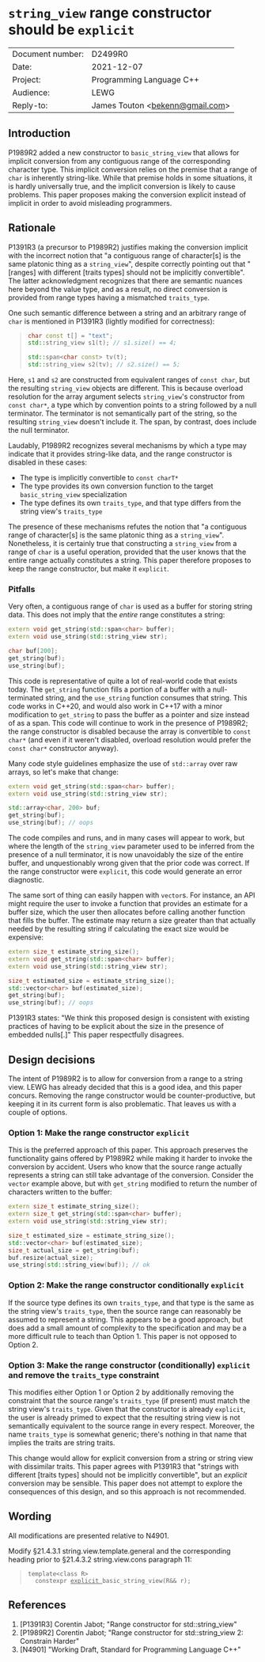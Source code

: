 <script type="text/javascript">
    document.addEventListener("DOMContentLoaded", function() {
        var notes = document.getElementsByClassName("stdnote");
        for (var n = 0; n < notes.length; ++n) {
            var node = notes[n];
            node.insertAdjacentHTML("beforebegin",
                "<span>[&nbsp;<i>Note:<\/i> <\/span>");
            node.insertAdjacentHTML("beforeEnd",
                "<span> &mdash;&nbsp;<i>end note<\/i>&nbsp;]<\/span>");
        }

        var notes_ins = document.getElementsByClassName("stdnote-ins");
        for (var n = 0; n < notes_ins.length; ++n) {
            var node = notes_ins[n];
            node.insertAdjacentHTML("beforebegin",
                "<span><ins>[&nbsp;<i>Note:<\/i> <\/ins><\/span>");
            node.insertAdjacentHTML("beforeEnd",
                "<span><ins> &mdash;&nbsp;<i>end note<\/i>&nbsp;]<\/ins><\/span>");
        }

        var examples = document.getElementsByClassName("stdexample");
        for (var n = 0; n < examples.length; ++n) {
            var node = examples[n];
            node.insertAdjacentHTML("beforebegin",
                "<span>[&nbsp;<i>Example:<\/i> <\/span>");
            node.insertAdjacentHTML("beforeEnd",
                "<span> &mdash;&nbsp;<i>end example<\/i>&nbsp;]<\/span>");
        }

        var examples_ins = document.getElementsByClassName("stdexample-ins");
        for (var n = 0; n < examples_ins.length; ++n) {
            var node = examples_ins[n];
            node.insertAdjacentHTML("beforebegin",
                "<span><ins>[&nbsp;<i>Example:<\/i> <\/ins><\/span>");
            node.insertAdjacentHTML("beforeEnd",
                "<span><ins> &mdash;&nbsp;<i>end example<\/i>&nbsp;]<\/ins><\/span>");
        }

        var references = document.getElementsByClassName("stdref");
        for (var n = 0; n < references.length; ++n) {
            var node = references[n];
            node.setAttribute("href", "https://eel.is/c++draft/" + node.innerText);
        }

        var wg21links = document.getElementsByClassName("wg21link");
        for (var n = 0; n < wg21links.length; ++n) {
            var node = wg21links[n];
            node.setAttribute("href", "https://wg21.link/" + node.innerText);
        }
    });
</script>

# `string_view` range constructor should be `explicit`

<table class="frontmatter" border="0" cellspacing="0" width="619">
    <tr>
        <td align="left" valign="top">Document number:</td>
        <td>D2499R0</td>
    </tr>
    <tr>
        <td align="left" valign="top">Date:</td>
        <td>2021-12-07</td>
    </tr>
    <tr>
        <td align="left" valign="top">Project:</td>
        <td>Programming Language C++</td>
    </tr>
    <tr>
        <td align="left" valign="top">Audience:</td>
        <td>LEWG</td>
    </tr>
    <tr>
        <td align="left" valign="top">Reply-to:</td>
        <td>James Touton &lt;<a href="mailto:bekenn@gmail.com">bekenn@gmail.com</a>&gt;</td>
    </tr>
</table>

## Introduction

<a class="wg21link">P1989R2</a> added a new constructor to `basic_string_view` that allows for implicit conversion from any contiguous range of the corresponding character type.  This implicit conversion relies on the premise that a range of `char` is inherently string-like.  While that premise holds in some situations, it is hardly universally true, and the implicit conversion is likely to cause problems.  This paper proposes making the conversion explicit instead of implicit in order to avoid misleading programmers.

## Rationale

<a class="wg21link">P1391R3</a> (a precursor to <a class="wg21link">P1989R2</a>) justifies making the conversion implicit with the incorrect notion that "a contiguous range of character\[s\] is the same platonic thing as a `string_view`", despite correctly pointing out that "\[ranges\] with different \[traits types\] should not be implicitly convertible".  The latter acknowledgment recognizes that there are semantic nuances here beyond the value type, and as a result, no direct conversion is provided from range types having a mismatched `traits_type`.

One such semantic difference between a string and an arbitrary range of `char` is mentioned in <a class="wg21link">P1391R3</a> (lightly modified for correctness):

>```c++
>char const t[] = "text";
>std::string_view s1(t); // s1.size() == 4;
>
>std::span<char const> tv(t);
>std::string_view s2(tv); // s2.size() == 5;
>```

Here, `s1` and `s2` are constructed from equivalent ranges of `const char`, but the resulting `string_view` objects are different.  This is because overload resolution for the array argument selects `string_view`'s constructor from `const char*`, a type which by convention points to a string followed by a null terminator.  The terminator is not semantically part of the string, so the resulting `string_view` doesn't include it.  The span, by contrast, does include the null terminator.

Laudably, <a class="wg21link">P1989R2</a> recognizes several mechanisms by which a type may indicate that it provides string-like data, and the range constructor is disabled in these cases:

* The type is implicitly convertible to `const charT*`
* The type provides its own conversion function to the target `basic_string_view` specialization
* The type defines its own `traits_type`, and that type differs from the string view's `traits_type`

The presence of these mechanisms refutes the notion that "a contiguous range of character\[s\] is the same platonic thing as a `string_view`".  Nonetheless, it is certainly true that constructing a `string_view` from a range of `char` is a useful operation, provided that the user knows that the entire range actually constitutes a string.  This paper therefore proposes to keep the range constructor, but make it `explicit`.

### Pitfalls

Very often, a contiguous range of `char` is used as a buffer for storing string data.  This does not imply that the _entire_ range constitutes a string:

```c++
extern void get_string(std::span<char> buffer);
extern void use_string(std::string_view str);

char buf[200];
get_string(buf);
use_string(buf);
```

This code is representative of quite a lot of real-world code that exists today.  The `get_string` function fills a portion of a buffer with a null-terminated string, and the `use_string` function consumes that string.  This code works in C++20, and would also work in C++17 with a minor modification to `get_string` to pass the buffer as a pointer and size instead of as a span.  This code will continue to work in the presence of <a class="wg21link">P1989R2</a>; the range constructor is disabled because the array is convertible to `const char*` (and even if it weren't disabled, overload resolution would prefer the `const char*` constructor anyway).

Many code style guidelines emphasize the use of `std::array` over raw arrays, so let's make that change:

```c++
extern void get_string(std::span<char> buffer);
extern void use_string(std::string_view str);

std::array<char, 200> buf;
get_string(buf);
use_string(buf); // oops
```

The code compiles and runs, and in many cases will appear to work, but where the length of the `string_view` parameter used to be inferred from the presence of a null terminator, it is now unavoidably the size of the entire buffer, and unquestionably wrong given that the prior code was correct.  If the range constructor were `explicit`, this code would generate an error diagnostic.

The same sort of thing can easily happen with `vector`s.  For instance, an API might require the user to invoke a function that provides an estimate for a buffer size, which the user then allocates before calling another function that fills the buffer.  The estimate may return a size greater than that actually needed by the resulting string if calculating the exact size would be expensive:

```c++
extern size_t estimate_string_size();
extern void get_string(std::span<char> buffer);
extern void use_string(std::string_view str);

size_t estimated_size = estimate_string_size();
std::vector<char> buf(estimated_size);
get_string(buf);
use_string(buf); // oops
```

<a class="wg21link">P1391R3</a> states: "We think this proposed design is consistent with existing practices of having to be explicit about the size in the presence of embedded nulls[.]"  This paper respectfully disagrees.

## Design decisions

The intent of <a class="wg21link">P1989R2</a> is to allow for conversion from a range to a string view.  LEWG has already decided that this is a good idea, and this paper concurs.  Removing the range constructor would be counter-productive, but keeping it in its current form is also problematic.  That leaves us with a couple of options.

### Option 1: Make the range constructor `explicit`

This is the preferred approach of this paper.  This approach preserves the functionality gains offered by <a class="wg21link">P1989R2</a> while making it harder to invoke the conversion by accident.  Users who know that the source range actually represents a string can still take advantage of the conversion.  Consider the `vector` example above, but with `get_string` modified to return the number of characters written to the buffer:

```c++
extern size_t estimate_string_size();
extern size_t get_string(std::span<char> buffer);
extern void use_string(std::string_view str);

size_t estimated_size = estimate_string_size();
std::vector<char> buf(estimated_size);
size_t actual_size = get_string(buf);
buf.resize(actual_size);
use_string(std::string_view(buf)); // ok
```

### Option 2: Make the range constructor conditionally `explicit`

If the source type defines its own `traits_type`, and that type is the same as the string view's `traits_type`, then the source range can reasonably be assumed to represent a string.  This appears to be a good approach, but does add a small amount of complexity to the specification and may be a more difficult rule to teach than Option 1.  This paper is not opposed to Option 2.

### Option 3: Make the range constructor (conditionally) `explicit` and remove the `traits_type` constraint

This modifies either Option 1 or Option 2 by additionally removing the constraint that the source range's `traits_type` (if present) must match the string view's `traits_type`.  Given that the constructor is already `explicit`, the user is already primed to expect that the resulting string view is not semantically equivalent to the source range in every respect.  Moreover, the name `traits_type` is somewhat generic; there's nothing in that name that implies the traits are string traits.

This change would allow for explicit conversion from a string or string view with dissimilar traits.  This paper agrees with <a class="wg21link">P1391R3</a> that "strings with different \[traits types\] should not be implicitly convertible", but an _explicit_ conversion may be sensible.  This paper does not attempt to explore the consequences of this design, and so this approach is not recommended.

## Wording

All modifications are presented relative to <a class="wg21link">N4901</a>.

Modify &sect;21.4.3.1 <a class="stdref">string.view.template.general</a> and the corresponding heading prior to &sect;21.4.3.2 <a class="stdref">string.view.cons</a> paragraph 11:
<blockquote class="std">
<div><pre><code>template&lt;class R&gt;
  constexpr <ins>explicit </ins>basic_string_view(R&amp;&amp; r);</code></pre></div>
</blockquote>

## References

1. [<a class="wg21link">P1391R3</a>] Corentin Jabot; "Range constructor for std::string_view"
2. [<a class="wg21link">P1989R2</a>] Corentin Jabot; "Range constructor for std::string_view 2: Constrain Harder"
3. [<a class="wg21link">N4901</a>] "Working Draft, Standard for Programming Language C++"
